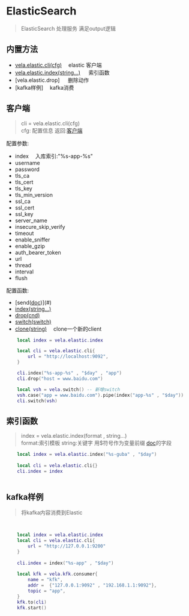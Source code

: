 # ElasticSearch
> ElasticSearch 处理服务 满足output逻辑

## 内置方法
- [vela.elastic.cli(cfg)](#客户端) &emsp;elastic 客户端
- [vela.elastic.index(string...)](#索引函数) &emsp; 索引函数
- [vela.elastic.drop] &emsp; 删除动作
- [kafka样例] &emsp;kafka消费


## 客户端
> cli = vela.elastic.cli(cfg) <br />
> cfg: 配置信息 返回:[客户端](#)

配置参数:

- index  &emsp;入库索引:"%s-app-%s"
- username
- password
- tls_ca
- tls_cert
- tls_key
- tls_min_version
- ssl_ca
- ssl_cert
- ssl_key
- server_name
- insecure_skip_verify
- timeout
- enable_sniffer
- enable_gzip
- auth_bearer_token
- url
- thread
- interval
- flush
>

配置函数:
- [send([doc](#doc))](#)
- [index(string...)](#)
- [drop(cnd)](#)
- [switch(switch)](#)
- [clone(string)](#) &emsp;clone一个新的client
>

```lua
    local index = vela.elastic.index

    local cli = vela.elastic.cli{
        url = "http://localhost:9092",
    }

    cli.index("%s-app-%s" , "$day" , "app")
    cli.drop("host = www.baidu.com")

    local vsh = vela.switch() -- 新增switch
    vsh.case("app = www.baidu.com").pipe(index("app-%s" , "$day"))
    cli.switch(vsh)
```

## 索引函数
> index = vela.elastic.index(format , string...) <br />
> format:索引模板 string:关键字 用$符号作为变量前缀 [doc](#doc)的字段
```lua
    local index = vela.elastic.index("%s-guba" , "$day")
    
    local cli = vela.elastic.cli{}
    cli.index = index
    
```

## kafka样例
> 将kafka内容消费到Elastic

```lua

    
    local index = vela.elastic.index
    local cli = vela.elastic.cli{
        url = "http://127.0.0.1:9200"
    }
    
    cli.index = index("%s-app" , "$day")
    
    local kfk = vela.kfk.consumer{
        name = "kfk",
        addr =  {"127.0.0.1:9092" , "192.168.1.1:9092"},
        topic = "app",
    }
    kfk.to(cli)
    kfk.start()
```